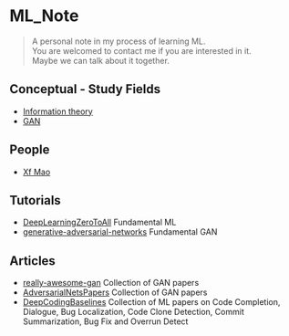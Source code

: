 # ML_Note
> A personal note in my process of learning ML.<br>
> You are welcomed to contact me if you are interested in it.<br>
> Maybe we can talk about it together.

## Conceptual - Study Fields
* [Information theory](information_theory)
* [GAN](gan)


## People
* [Xf Mao](https://www.zhihu.com/people/mao-xiao-feng-29-7/answers)


## Tutorials
* [DeepLearningZeroToAll](https://github.com/Jeff-HOU/DeepLearningZeroToAll) Fundamental ML
* [generative-adversarial-networks](https://github.com/jonbruner/generative-adversarial-networks) Fundamental GAN

## Articles

* [really-awesome-gan](https://github.com/nightrome/really-awesome-gan) Collection of GAN papers
* [AdversarialNetsPapers](https://github.com/zhangqianhui/AdversarialNetsPapers) Collection of GAN papers
* [DeepCodingBaselines](https://github.com/DeepSE/DeepCodingBaselines) Collection of ML papers on Code Completion, Dialogue, Bug Localization, Code Clone Detection, Commit Summarization, Bug Fix and Overrun Detect
